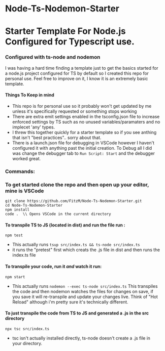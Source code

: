 # Node-Ts-Nodemon-Starter

# Starter Template For Node.js Configured for Typescript use.

### Configured with ts-node and  nodemon


I was having a hard time finding a template just to get the basics started for a node.js project configured for TS by default so I created this repo for personal use.  Feel free to improve on it, I know it is an extremely basic template. 


#### Things To Keep in mind
- This repo is for personal use so it probably won't get updated by me unless it's specifically requested or something stops working
- There are extra emit settings enabled in the tsconfig.json file to increase enforced settings by TS such as no unused variables/paramaters and no implecet 'any' types.
- I threw this together quickly for a starter template so if you see anthing that isn't "best practices".. sorry about that. 
- There is a launch.json file for debugging in VSCode however I haven't configured it with anything past the initial creation. 
To Debug all I did was change the debugger tab to `Run Script: Start` and the debugger worked great. 


### Commands:
### To get started clone the repo and then open up your editor, mine is VSCode
```
git clone https://github.com/FitzM/Node-Ts-Nodemon-Starter.git
cd Node-Ts-Nodemon-Starter
npm install
code .  \\ Opens VSCode in the current directory
```
#### To transpile TS to JS (located in dist) and run the file run :

```npm test```

- This actually runs `tsup src/index.ts && ts-node src/index.ts` 
- it runs the "pretest" first which creats the .js file in dist and then runs the index.ts file
  
#### To transpile your code, run it _and_ watch it run:

`npm start` 

- This actually runs `nodemon --exec ts-node src/index.ts` This transpiles the code and then nodemon watches the files for changes on save, if you save it will re-transpile and update your changes live. Think of "Hot Reload" although i'm pretty sure it's technically different. 

#### To just transpile the code from TS to JS and generated a .js in the src directory

`npx tsc src/index.ts`

- tsc isn't actually installed directly, ts-node doesn't create a .js file in your directory.
